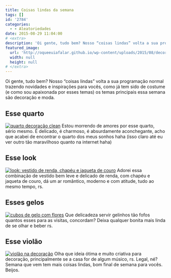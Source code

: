 ```yaml
---
title: Coisas lindas da semana
tags: []
id: '2784'
categories:
  - - Aleatoriedades
date: 2015-08-29 11:04:00
# <extra>
description: 'Oi gente, tudo bem? Nosso “coisas lindas” volta a sua programação normal trazendo novidades e inspirações para vocês, como já tem sido de costume (e como sou apaixonada por esses temas) os temas principais essa semana são decoração e moda. Esse quarto Estou morrendo de amores por esse quarto, sério mesmo. É delicado, é charmoso, é absurdamente aconchegante, acho que acabei de encontrar o quarto dos meus sonhos haha (isso claro até eu ver outro tão maravilhoso quanto na internet haha) Esse look Adorei essa combinação de vestido bem leve e delicado de renda, com chapéu e jaqueta de couro, dá um ar romântico, moderno e com atitude, tudo ao mesmo tempo, rs. Esses gelos Que delicadeza servir gelinhos tão fofos quantos esses para as visitas, concordam? Deixa qualquer bonita mais linda de se olhar e beber rs. Esse violão &hellip;'
featured_image: 
  url: 'http://oqueeuiafalar.github.io/wp-content/uploads/2015/08/decoração-de-quarto-em-tons-claros-683x1024.jpg'
  width: null
  height: null
# </extra>
---
```


Oi gente, tudo bem? Nosso “coisas lindas” volta a sua programação normal trazendo novidades e inspirações para vocês, como já tem sido de costume (e como sou apaixonada por esses temas) os temas principais essa semana são decoração e moda.

## Esse quarto

[![quarto decoração clean ](/wp-content/uploads/2015/08/decoração-de-quarto-em-tons-claros-683x1024.jpg)](/wp-content/uploads/2015/08/decoração-de-quarto-em-tons-claros.jpg) Estou morrendo de amores por esse quarto, sério mesmo. É delicado, é charmoso, é absurdamente aconchegante, acho que acabei de encontrar o quarto dos meus sonhos haha (isso claro até eu ver outro tão maravilhoso quanto na internet haha)

## Esse look

[![look: vestido de renda, chapéu e jaqueta de couro ](/wp-content/uploads/2015/08/look-com-jaqueta-de-couro-e-vestido-de-renda-483x1024.jpg)](/wp-content/uploads/2015/08/look-com-jaqueta-de-couro-e-vestido-de-renda.jpg) Adorei essa combinação de vestido bem leve e delicado de renda, com chapéu e jaqueta de couro, dá um ar romântico, moderno e com atitude, tudo ao mesmo tempo, rs.

## Esses gelos

[![cubos de gelo com flores](/wp-content/uploads/2015/08/cubos-de-gelo-com-flores.jpg)](/wp-content/uploads/2015/08/cubos-de-gelo-com-flores.jpg) Que delicadeza servir gelinhos tão fofos quantos esses para as visitas, concordam? Deixa qualquer bonita mais linda de se olhar e beber rs.

## Esse violão

[![violão na decoração ](/wp-content/uploads/2015/08/instrumento-musical-na-decoração-579x1024.jpg)](/wp-content/uploads/2015/08/instrumento-musical-na-decoração.jpg) Olha que ideia ótima e muito criativa para decoração, principalmente se a casa for de algum músico, rs. Legal, né? Semana que vem tem mais coisas lindas, bom final de semana para vocês. Beijos.
